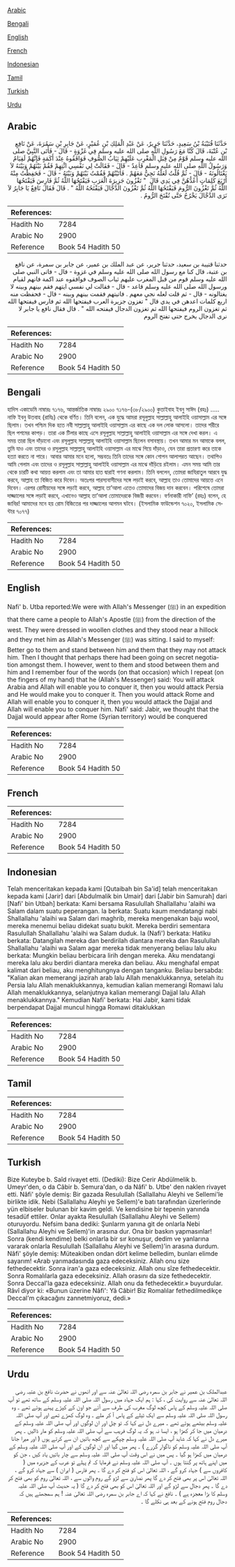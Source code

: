 [Arabic](#arabic)

[Bengali](#bengali)

[English](#english)

[French](#french)

[Indonesian](#indonesian)

[Tamil](#tamil)

[Turkish](#turkish)

[Urdu](#urdu)

## Arabic


<div dir="rtl" lang="ar" style={{fontSize:'larger',backgroundColor:'#f8f9fa',padding:20}}>
حَدَّثَنَا قُتَيْبَةُ بْنُ سَعِيدٍ، حَدَّثَنَا جَرِيرٌ، عَنْ عَبْدِ الْمَلِكِ بْنِ عُمَيْرٍ، عَنْ جَابِرِ بْنِ سَمُرَةَ، عَنْ نَافِعِ بْنِ عُتْبَةَ، قَالَ كُنَّا مَعَ رَسُولِ اللَّهِ صلى الله عليه وسلم فِي غَزْوَةٍ - قَالَ - فَأَتَى النَّبِيَّ صلى الله عليه وسلم قَوْمٌ مِنْ قِبَلِ الْمَغْرِبِ عَلَيْهِمْ ثِيَابُ الصُّوفِ فَوَافَقُوهُ عِنْدَ أَكَمَةٍ فَإِنَّهُمْ لَقِيَامٌ وَرَسُولُ اللَّهِ صلى الله عليه وسلم قَاعِدٌ - قَالَ - فَقَالَتْ لِي نَفْسِي ائْتِهِمْ فَقُمْ بَيْنَهُمْ وَبَيْنَهُ لاَ يَغْتَالُونَهُ - قَالَ - ثُمَّ قُلْتُ لَعَلَّهُ نَجِيٌّ مَعَهُمْ ‏.‏ فَأَتَيْتُهُمْ فَقُمْتُ بَيْنَهُمْ وَبَيْنَهُ - قَالَ - فَحَفِظْتُ مِنْهُ أَرْبَعَ كَلِمَاتٍ أَعُدُّهُنَّ فِي يَدِي قَالَ ‏ "‏ تَغْزُونَ جَزِيرَةَ الْعَرَبِ فَيَفْتَحُهَا اللَّهُ ثُمَّ فَارِسَ فَيَفْتَحُهَا اللَّهُ ثُمَّ تَغْزُونَ الرُّومَ فَيَفْتَحُهَا اللَّهُ ثُمَّ تَغْزُونَ الدَّجَّالَ فَيَفْتَحُهُ اللَّهُ ‏"‏ ‏.‏ قَالَ فَقَالَ نَافِعٌ يَا جَابِرُ لاَ نَرَى الدَّجَّالَ يَخْرُجُ حَتَّى تُفْتَحَ الرُّومُ ‏.‏
</div>
<div style={{backgroundColor:'#f8f9fa',padding:20, marginBottom: 10}}><table> <thead> <tr> <th>References:</th> <th></th> </tr> </thead> <tbody><tr><td>Hadith No</td><td>7284</td></tr><tr><td>Arabic No</td><td>2900</td></tr><tr><td>Reference</td><td>Book 54 Hadith 50</td></tr></tbody></table></div>


<div dir="rtl" lang="ar" style={{fontSize:'larger',backgroundColor:'#f8f9fa',padding:20}}>
حدثنا قتيبة بن سعيد، حدثنا جرير، عن عبد الملك بن عمير، عن جابر بن سمرة، عن نافع بن عتبة، قال كنا مع رسول الله صلى الله عليه وسلم في غزوة - قال - فاتى النبي صلى الله عليه وسلم قوم من قبل المغرب عليهم ثياب الصوف فوافقوه عند اكمة فانهم لقيام ورسول الله صلى الله عليه وسلم قاعد - قال - فقالت لي نفسي ايتهم فقم بينهم وبينه لا يغتالونه - قال - ثم قلت لعله نجي معهم . فاتيتهم فقمت بينهم وبينه - قال - فحفظت منه اربع كلمات اعدهن في يدي قال " تغزون جزيرة العرب فيفتحها الله ثم فارس فيفتحها الله ثم تغزون الروم فيفتحها الله ثم تغزون الدجال فيفتحه الله " . قال فقال نافع يا جابر لا نرى الدجال يخرج حتى تفتح الروم
</div>
<div style={{backgroundColor:'#f8f9fa',padding:20, marginBottom: 10}}><table> <thead> <tr> <th>References:</th> <th></th> </tr> </thead> <tbody><tr><td>Hadith No</td><td>7284</td></tr><tr><td>Arabic No</td><td>2900</td></tr><tr><td>Reference</td><td>Book 54 Hadith 50</td></tr></tbody></table></div>

## Bengali


<div dir="ltr" lang="bn" style={{fontSize:'larger',backgroundColor:'#f8f9fa',padding:20}}>
হাদিস একাডেমি নাম্বারঃ ৭১৭৬, আন্তর্জাতিক নাম্বারঃ ২৯০০ ৭১৭৬-(৩৮/২৯০০) কুতাইবাহ ইবনু সাঈদ (রহঃ) ..... নাফি ইবনু উতবাহ (রাযিঃ) থেকে বর্ণিত। তিনি বলেন, এক যুদ্ধে আমরা রসূলুল্লাহ সাল্লাল্লাহু আলাইহি ওয়াসাল্লাম এর সঙ্গে ছিলাম। তখন পশ্চিম দিক হতে নবী সাল্লাল্লাহু আলাইহি ওয়াসাল্লাম এর কাছে এক দল লোক আসলো। তাদের শরীরে ছিল পশমের কাপড়। তারা এক টিলার কাছে এসে রসূলুল্লাহ সাল্লাল্লাহু আলাইহি ওয়াসাল্লাম এর সঙ্গে দেখা করল। এ সময় তারা ছিল দাঁড়ানো এবং রসূলুল্লাহ সাল্লাল্লাহু আলাইহি ওয়াসাল্লাম ছিলেন বসাবস্থায়। তখন আমার মন আমাকে বলল, তুমি যাও এবং তাদের ও রসূলুল্লাহ সাল্লাল্লাহু আলাইহি ওয়াসাল্লাম এর মাঝে গিয়ে দাঁড়াও, যেন তারা প্রতারণা করে তাকে হত্যা করতে না পারে। আবার আমার মনে হলো, সম্ভবতঃ তিনি তাদের সঙ্গে কোন গোপন আলাপরত আছেন। তথাপিও আমি গেলাম এবং তাদের ও রসূলুল্লাহ সাল্লাল্লাহু আলাইহি ওয়াসাল্লাম এর মাঝে দাঁড়িয়ে রইলাম। এমন সময় আমি তার থেকে চারটি কথা আয়ত্ত করলাম এবং তা আমার হাত দ্বারাই গণনা করলাম। তিনি বললেন, তোমরা জাযিরাতুল আরবে যুদ্ধ করবে, আল্লাহ তা বিজিত করে দিবেন। অতঃপর পারস্যবাসীদের সঙ্গে লড়াই করবে, আল্লাহ তাও তোমাদের আয়ত্তে এনে দিবেন। এরপর রোমীয়দের সঙ্গে লড়াই করবে, আল্লাহ তা’আলা এতেও তোমাদের বিজয় দান করবেন। পরিশেষে তোমরা দাজ্জালের সঙ্গে লড়াই করবে, এখানেও আল্লাহ তা’আলা তোমাদেরকে বিজয়ী করবেন। বর্ণনাকারী নাফি’ (রহঃ) বলেন, হে জাবির! আমাদের মনে হয় রোম বিজিতের পর দাজ্জালের আগমন ঘটবে। (ইসলামিক ফাউন্ডেশন ৭০২০, ইসলামিক সেন্টার ৭০৭৭)
</div>
<div style={{backgroundColor:'#f8f9fa',padding:20, marginBottom: 10}}><table> <thead> <tr> <th>References:</th> <th></th> </tr> </thead> <tbody><tr><td>Hadith No</td><td>7284</td></tr><tr><td>Arabic No</td><td>2900</td></tr><tr><td>Reference</td><td>Book 54 Hadith 50</td></tr></tbody></table></div>

## English


<div dir="ltr" lang="en" style={{fontSize:'larger',backgroundColor:'#f8f9fa',padding:20}}>
Nafi' b. Utba reported:We were with Allah's Messenger (ﷺ) in an expedition that there came a people to Allah's Apostle (ﷺ) from the direction of the west. They were dressed in woollen clothes and they stood near a hillock and they met him as Allah's Messenger (ﷺ) was sitting. I said to myself: Better go to them and stand between him and them that they may not attack him. Then I thought that perhaps there had been going on secret negotiation amongst them. I however, went to them and stood between them and him and I remember four of the words (on that occasion) which I repeat (on the fingers of my hand) that he (Allah's Messenger) said: You will attack Arabia and Allah will enable you to conquer it, then you would attack Persia and He would make you to conquer it. Then you would attack Rome and Allah will enable you to conquer it, then you would attack the Dajjal and Allah will enable you to conquer him. Nafi' said: Jabir, we thought that the Dajjal would appear after Rome (Syrian territory) would be conquered
</div>
<div style={{backgroundColor:'#f8f9fa',padding:20, marginBottom: 10}}><table> <thead> <tr> <th>References:</th> <th></th> </tr> </thead> <tbody><tr><td>Hadith No</td><td>7284</td></tr><tr><td>Arabic No</td><td>2900</td></tr><tr><td>Reference</td><td>Book 54 Hadith 50</td></tr></tbody></table></div>

## French


<div dir="ltr" lang="fr" style={{fontSize:'larger',backgroundColor:'#f8f9fa',padding:20}}>

</div>
<div style={{backgroundColor:'#f8f9fa',padding:20, marginBottom: 10}}><table> <thead> <tr> <th>References:</th> <th></th> </tr> </thead> <tbody><tr><td>Hadith No</td><td>7284</td></tr><tr><td>Arabic No</td><td>2900</td></tr><tr><td>Reference</td><td>Book 54 Hadith 50</td></tr></tbody></table></div>

## Indonesian


<div dir="ltr" lang="id" style={{fontSize:'larger',backgroundColor:'#f8f9fa',padding:20}}>
Telah menceritakan kepada kami [Qutaibah bin Sa'id] telah menceritakan kepada kami [Jarir] dari [Abdulmalik bin Umair] dari [Jabir bin Samurah] dari [Nafi' bin Utbah] berkata: Kami bersama Rasulullah Shallallahu 'alaihi wa Salam dalam suatu peperangan. Ia berkata: Suatu kaum mendatangi nabi Shallallahu 'alaihi wa Salam dari maghrib, mereka mengenakan baju wool, mereka menemui beliau didekat suatu bukit. Mereka berdiri sementara Rasulullah Shallallahu 'alaihi wa Salam duduk. Ia (Nafi') berkata: Hatiku berkata: Datangilah mereka dan berdirilah diantara mereka dan Rasulullah Shallallahu 'alaihi wa Salam agar mereka tidak menyerang beliau lalu aku berkata: Mungkin beliau berbicara lirih dengan mereka. Aku mendatangi mereka lalu aku berdiri diantara mereka dan beliau. Aku menghafal empat kalimat dari beliau, aku menghitungnya dengan tanganku. Beliau bersabda: "Kalian akan memerangi jazirah arab lalu Allah menaklukkannya, setelah itu Persia lalu Allah menaklukkannya, kemudian kalian memerangi Romawi lalu Allah menaklukkannya, selanjutnya kalian memerangi Dajjal lalu Allah menaklukkannya." Kemudian Nafi' berkata: Hai Jabir, kami tidak berpendapat Dajjal muncul hingga Romawi ditaklukkan
</div>
<div style={{backgroundColor:'#f8f9fa',padding:20, marginBottom: 10}}><table> <thead> <tr> <th>References:</th> <th></th> </tr> </thead> <tbody><tr><td>Hadith No</td><td>7284</td></tr><tr><td>Arabic No</td><td>2900</td></tr><tr><td>Reference</td><td>Book 54 Hadith 50</td></tr></tbody></table></div>

## Tamil


<div dir="ltr" lang="ta" style={{fontSize:'larger',backgroundColor:'#f8f9fa',padding:20}}>

</div>
<div style={{backgroundColor:'#f8f9fa',padding:20, marginBottom: 10}}><table> <thead> <tr> <th>References:</th> <th></th> </tr> </thead> <tbody><tr><td>Hadith No</td><td>7284</td></tr><tr><td>Arabic No</td><td>2900</td></tr><tr><td>Reference</td><td>Book 54 Hadith 50</td></tr></tbody></table></div>

## Turkish


<div dir="ltr" lang="tr" style={{fontSize:'larger',backgroundColor:'#f8f9fa',padding:20}}>
Bize Kuteybe b. Saîd rivayet etti. (Dediki): Bize Cerir Abdülmelik b. Umeyr'den, o da Câbir b. Semura'dan, o da Nâfi' b. Utbe' den naklen rivayet etti. Nâfi' şöyle demiş: Bir gazada Resulullah (Sallallahu Aleyhi ve Sellemi'le birlikte idik. Nebi (Sallallahu Aleyhi ye Sellem)'e batı tarafından üzerlerinde yün elbiseler bulunan bir kavim geldi. Ve kendisine bir tepenin yanında tesadüf ettiler. Onlar ayakta Resulullah (Sallallahu Aleyhi ve Sellem) oturuyordu. Nefsim bana dediki: Şunlarm yanına git de onlarla Nebi (Sallallahu Aleyhi ve Sellem)'in arasına dur. Ona bir baskın yapmasınlar! Sonra (kendi kendime) belki onlarla bir sır konuşur, dedim ve yanlarına vararak onlarla Resulullah (Sallallahu Aleyhi ve Sellem)'in arasına durdum. Nâfi' şöyle demiş: Müteakiben ondan dört kelime belledim, bunları elimde sayarım! «Arab yarımadasında gaza edeceksiniz. Allah onu size fethedecektir. Sonra iran'a gaza edeceksiniz. Allah onu sîze fethedecektir. Sonra Romalılarla gaza edeceksiniz. Allah orasını da size fethedecektir. Sonra Deccal'la gaza edeceksiniz. Allah onu da fethedecektir.» buyurdular. Râvî diyor ki: «Bunun üzerine Nâfi': Yâ Câbir! Biz Romalılar fethedilmedikçe Deccal'm çıkacağını zannetmiyoruz, dedi.»
</div>
<div style={{backgroundColor:'#f8f9fa',padding:20, marginBottom: 10}}><table> <thead> <tr> <th>References:</th> <th></th> </tr> </thead> <tbody><tr><td>Hadith No</td><td>7284</td></tr><tr><td>Arabic No</td><td>2900</td></tr><tr><td>Reference</td><td>Book 54 Hadith 50</td></tr></tbody></table></div>

## Urdu


<div dir="rtl" lang="ur" style={{fontSize:'larger',backgroundColor:'#f8f9fa',padding:20}}>
عبدالملک بن عمیر نے جابر بن سمرہ رضی اللہ تعالیٰ عنہ سے اور انھوں نے حضرت نافع بن عتبہ رضی اللہ تعالیٰ عنہ سے روایت کی ، کہا : ہم ایک جہاد میں رسول اللہ صلی اللہ علیہ وسلم کے ساتھ تھے تو آپ صلی اللہ علیہ وسلم کے پاس کچھ لوگ مغرب کی طرف سے آئے جو اون کے کپڑے پہنے ہوئے تھے ۔ وہ رسول اللہ صلی اللہ علیہ وسلم سے ایک ٹیلے کے پاس آ کر ملے ۔ وہ لوگ کھڑے تھے اور آپ صلی اللہ علیہ وسلم بیٹھے ہوئے تھے ۔ میرے دل نے کہا کہ تو چل اور ان لوگوں اور آپ صلی اللہ علیہ وسلم کے درمیان میں جا کر کھڑا ہو ، ایسا نہ ہو کہ یہ لوگ فریب سے آپ صلی اللہ علیہ وسلم کو مار ڈالیں ۔ پھر میرے دل نے کہا کہ شاید آپ صلی اللہ علیہ وسلم چپکے سے کچھ باتیں ان سے کرتے ہوں ( اور میرا جانا آپ صلی اللہ علیہ وسلم کو ناگوار گزرے ) ۔ پھر میں گیا اور ان لوگوں کے اور آپ صلی اللہ علیہ وسلم کے درمیان میں کھڑا ہو گیا ۔ پس میں نے اس وقت آپ صلی اللہ علیہ وسلم سے چار باتیں یاد کیں ، جن کو میں اپنے ہاتھ پر گنتا ہوں ۔ آپ صلی اللہ علیہ وسلم نے فرمایا کہ تم پہلے تو عرب کے جزیرہ میں ( کافروں سے ) جہاد کرو گے ، اللہ تعالیٰ اس کو فتح کر دے گا ۔ پھر فارس ( ایران ) سے جہاد کرو گے ، اللہ تعالیٰ اس پر بھی فتح کر دے گا پھر نصاریٰ سے لڑو گے روم والوں سے ، اللہ تعالیٰ روم کو بھی فتح کر دے گا ۔ پھر دجال سے لڑو گے اور اللہ تعالیٰ اس کو بھی فتح کر دے گا ( یہ حدیث آپ صلی اللہ علیہ وسلم کا بڑا معجزہ ہے ) ۔ نافع نے کہا کہ اے جابر بن سمرہ رضی اللہ تعالیٰ عنہ ! ہم سمجھتے ہیں کہ دجال روم فتح ہونے کے بعد ہی نکلے گا ۔
</div>
<div style={{backgroundColor:'#f8f9fa',padding:20, marginBottom: 10}}><table> <thead> <tr> <th>References:</th> <th></th> </tr> </thead> <tbody><tr><td>Hadith No</td><td>7284</td></tr><tr><td>Arabic No</td><td>2900</td></tr><tr><td>Reference</td><td>Book 54 Hadith 50</td></tr></tbody></table></div>